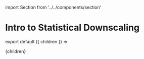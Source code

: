 import Section from '../../components/section'

# Intro to Statistical Downscaling

export default ({ children }) => <Section name='Intro to Statistical Downscaling'>{children}</Section>
